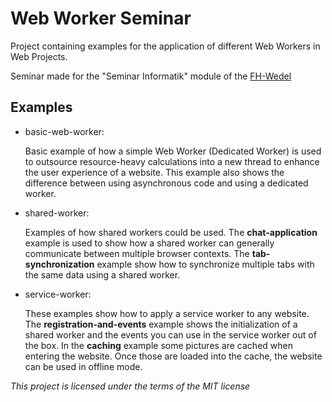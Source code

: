 # Web Worker Seminar

Project containing examples for the application of different Web Workers in Web Projects.

Seminar made for the "Seminar Informatik" module of the [FH-Wedel](https://www.fh-wedel.de/)

## Examples
* basic-web-worker:
  
  Basic example of how a simple Web Worker (Dedicated Worker) is used to outsource resource-heavy calculations into a new thread to enhance the user experience of a website. This example also shows the difference between using asynchronous code and using a dedicated worker.

* shared-worker:

  Examples of how shared workers could be used. The __chat-application__ example is used to show how a shared worker can generally communicate between multiple browser contexts. The __tab-synchronization__ example show how to synchronize multiple tabs with the same data using a shared worker.

* service-worker:

  These examples show how to apply a service worker to any website. The __registration-and-events__ example shows the initialization of a shared worker and the events you can use in the service worker out of the box. In the __caching__ example some pictures are cached when entering the website. Once those are loaded into the cache, the website can be used in offline mode.

_This project is licensed under the terms of the MIT license_